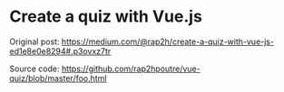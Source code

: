 # Create a quiz with Vue.js

Original post: https://medium.com/@rap2h/create-a-quiz-with-vue-js-ed1e8e0e8294#.p3ovxz7tr

Source code: https://github.com/rap2hpoutre/vue-quiz/blob/master/foo.html
